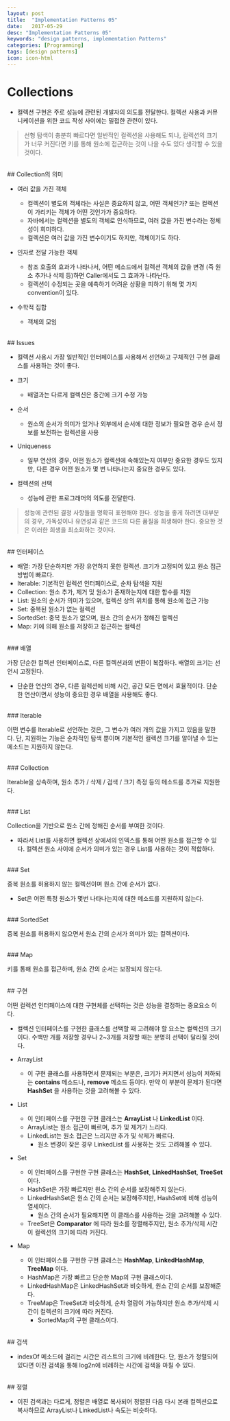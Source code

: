 ```yaml
---
layout: post
title:  "Implementation Patterns 05"
date:   2017-05-29
desc: "Implementation Patterns 05"
keywords: "design patterns, implementation Patterns"
categories: [Programming]
tags: [design patterns]
icon: icon-html
---
```


# Collections

* 컬렉션 구현은 주로 성능에 관련된 개발자의 의도를 전달한다. 컬렉션 사용과 커뮤니케이션을 위한 코드 작성 사이에는 밀접한 관련이 있다.

> 선형 탐색이 충분히 빠르다면 일반적인 컬렉션을 사용해도 되나, 컬렉션의 크기가 너무 커진다면 키를 통해 원소에 접근하는 것이 나을 수도 있다 생각할 수 있을 것이다.

<br>
## Collection의 의미

* 여러 값을 가진 객체
  * 컬렉션이 별도의 객체라는 사실은 중요하지 않고, 어떤 객체인가? 또는 컬렉션이 가리키는 객체가 어떤 것인가가 중요하다.
  * 자바에서는 컬렉션을 별도의 객체로 인식하므로, 여러 값을 가진 변수라는 정체성이 희미하다.
  * 컬렉션은 여러 값을 가진 변수이기도 하지만, 객체이기도 하다.

* 인자로 전달 가능한 객체
  * 참조 호출의 효과가 나타나서, 어떤 메소드에서 컬렉션 객체의 값을 변경 (즉 원소 추가나 삭제 등)하면 Caller에서도 그 효과가 나타난다.
  * 컬렉션이 수정되는 곳을 예측하기 어려운 상황을 피하기 위해 몇 가지 convention이 있다.

* 수학적 집합
  * 객체의 모임

<br>
## Issues

* 컬렉션 사용시 가장 일반적인 인터페이스를 사용해서 선언하고 구체적인 구현 클래스를 사용하는 것이 좋다.

* 크기
  * 배열과는 다르게 컬렉션은 중간에 크기 수정 가능
* 순서
  * 원소의 순서가 의미가 있거나 외부에서 순서에 대한 정보가 필요한 경우 순서 정보를 보전하는 컬렉션을 사용
* Uniqueness
  * 일부 연산의 경우, 어떤 원소가 컬렉션에 속해있는지 여부만 중요한 경우도 있지만, 다른 경우 어떤 원소가 몇 번 나타나는지 중요한 경우도 있다.
* 컬렉션의 선택
  * 성능에 관한 프로그래머의 의도를 전달한다.

> 성능에 관련된 결정 사항들을 명확히 표현해야 한다. 성능을 좋게 하려면 대부분의 경우, 가독성이나 유연성과 같은 코드의 다른 품질을 희생해야 한다. 중요한 것은 이러한 희생을 최소화하는 것이다.

<br>
## 인터페이스

* 배열: 가장 단순하지만 가장 유연하지 못한 컬렉션. 크기가 고정되어 있고 원소 접근 방법이 빠르다.
* Iterable: 기본적인 컬렉션 인터페이스로, 순차 탐색을 지원
* Collection: 원소 추가, 제거 및 원소가 존재하는지에 대한 함수를 지원
* List: 원소의 순서가 의미가 있으며, 컬렉션 상의 위치를 통해 원소에 접근 가능
* Set: 중복된 원소가 없는 컬렉션
* SortedSet: 중복 원소가 없으며, 원소 간의 순서가 정해진 컬렉션
* Map: 키에 의해 원소를 저장하고 접근하는 컬렉션

<br>
### 배열

가장 단순한 컬렉션 인터페이스로, 다른 컬렉션과의 변환이 복잡하다. 배열의 크기는 선언시 고정된다.

* 단순한 연산의 경우, 다른 컬렉션에 비해 시간, 공간 모든 면에서 효율적이다. 단순한 연산이면서 성능이 중요한 경우 배열을 사용해도 좋다.

<br>
### Iterable

어떤 변수를 Iterable로 선언하는 것은, 그 변수가 여러 개의 값을 가지고 있음을 말한다. 단, 지원하는 기능은 순차적인 탐색 뿐이며 기본적인 컬렉션 크기를 알아낼 수 있는 메소드는 지원하지 않는다.

<br>
### Collection

Iterable을 상속하며, 원소 추가 / 삭제 / 검색 / 크기 측정 등의 메소드를 추가로 지원한다.

<br>
### List

Collection을 기반으로 원소 간에 정해진 순서를 부여한 것이다.

* 따라서 List를 사용하면 컬렉션 상에서의 인덱스를 통해 어떤 원소를 접근할 수 있다. 컬렉션 원소 사이에 순서가 의미가 있는 경우 List를 사용하는 것이 적합하다.

<br>
### Set

중복 원소를 허용하지 않는 컬렉션이며 원소 간에 순서가 없다.

* Set은 어떤 특정 원소가 몇번 나타나는지에 대한 메소드를 지원하지 않는다.

<br>
### SortedSet

중복 원소를 허용하지 않으면서 원소 간의 순서가 의미가 있는 컬렉션이다.

<br>
### Map

키를 통해 원소를 접근하며, 원소 간의 순서는 보장되지 않는다.

<br>
## 구현

어떤 컬렉션 인터페이스에 대한 구현체를 선택하는 것은 성능을 결정하는 중요요소 이다.

* 컬렉션 인터페이스를 구현한 클래스를 선택할 때 고려해야 할 요소는 컬렉션의 크기이다. 수백만 개를 저장할 경우나 2~3개를 저장할 때는 분명히 선택이 달라질 것이다.

* ArrayList
  * 이 구현 클래스를 사용하면서 문제되는 부분은, 크기가 커지면서 성능이 저하되는 **contains** 메소드나, **remove** 메소드 등이다. 만약 이 부분이 문제가 된다면 **HashSet** 을 사용하는 것을 고려해볼 수 있다.

* List
  * 이 인터페이스를 구현한 구현 클래스는 **ArrayList** 나 **LinkedList** 이다.
  * ArrayList는 원소 접근이 빠르며, 추가 및 제거가 느리다.
  * LinkedList는 원소 접근은 느리지만 추가 및 삭제가 빠르다.
    * 원소 변경이 잦은 경우 LinkedList 를 사용하는 것도 고려해볼 수 있다.

* Set
  * 이 인터페이스를 구현한 구현 클래스는 **HashSet**, **LinkedHashSet**, **TreeSet** 이다.
  * HashSet은 가장 빠르지만 원소 간의 순서를 보장해주지 않는다.
  * LinkedHashSet은 원소 간의 순서는 보장해주지만, HashSet에 비해 성능이 열세이다.
    * 원소 간의 순서가 필요해지면 이 클래스를 사용하는 것을 고려해볼 수 있다.
  * TreeSet은 **Comparator** 에 따라 원소를 정렬해주지만, 원소 추가/삭제 시간이 컬렉션의 크기에 따라 커진다.

* Map
  * 이 인터페이스를 구현한 구현 클래스는 **HashMap**, **LinkedHashMap**, **TreeMap** 이다.
  * HashMap은 가장 빠르고 단순한 Map의 구현 클래스이다.
  * LinkedHashMap은 LinkedHashSet과 비슷하게, 원소 간의 순서를 보장해준다.
  * TreeMap은 TreeSet과 비슷하게, 순차 열람이 가능하지만 원소 추가/삭제 시간이 컬렉션의 크기에 따라 커진다.
    * SortedMap의 구현 클래스이다.

<br>
## 검색

* indexOf 메소드에 걸리는 시간은 리스트의 크기에 비례한다. 단, 원소가 정렬되어 있다면 이진 검색을 통해 log2n에 비례하는 시간에 검색을 마칠 수 있다.

<br>
## 정렬

* 이진 검색과는 다르게, 정렬은 배열로 복사되어 정렬된 다음 다시 본래 컬렉션으로 복사하므로 ArrayList나 LinkedList나 속도는 비슷하다.
